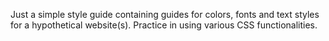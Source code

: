 Just a simple style guide containing guides for colors, fonts and text styles for a hypothetical website(s). Practice in using various CSS functionalities.

